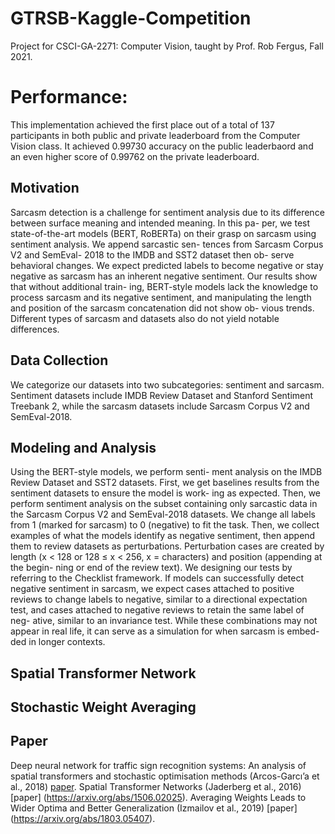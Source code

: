 # GTRSB-Kaggle-Competition
Project for CSCI-GA-2271: Computer Vision, taught by Prof. Rob Fergus, Fall 2021.

# Performance:
This implementation achieved the first place out of a total of 137 participants in both public and private leaderboard from the Computer Vision class. It achieved 0.99730 accuracy on the public leaderbaord and an even higher score of 0.99762 on the private leaderboard.

## Motivation
Sarcasm detection is a challenge for sentiment analysis due to its difference between surface meaning and intended meaning. In this pa- per, we test state-of-the-art models (BERT, RoBERTa) on their grasp on sarcasm using sentiment analysis. We append sarcastic sen- tences from Sarcasm Corpus V2 and SemEval- 2018 to the IMDB and SST2 dataset then ob- serve behavioral changes. We expect predicted labels to become negative or stay negative as sarcasm has an inherent negative sentiment. Our results show that without additional train- ing, BERT-style models lack the knowledge to process sarcasm and its negative sentiment, and manipulating the length and position of the sarcasm concatenation did not show ob- vious trends. Different types of sarcasm and datasets also do not yield notable differences.

## Data Collection
We categorize our datasets into two subcategories: sentiment and sarcasm. Sentiment datasets include IMDB Review Dataset and Stanford Sentiment Treebank 2, while the sarcasm datasets include Sarcasm Corpus V2 and SemEval-2018.

## Modeling and Analysis
Using the BERT-style models, we perform senti- ment analysis on the IMDB Review Dataset and SST2 datasets. First, we get baselines results from the sentiment datasets to ensure the model is work- ing as expected. Then, we perform sentiment analysis on the subset containing only sarcastic data in the Sarcasm Corpus V2 and SemEval-2018 datasets. We change all labels from 1 (marked for sarcasm) to 0 (negative) to fit the task. Then, we collect examples of what the models identify as negative sentiment, then append them to review datasets as perturbations. Perturbation cases are created by length (x < 128 or 128 ≤ x < 256, x = characters) and position (appending at the begin- ning or end of the review text). We designing our tests by referring to the Checklist framework. If models can successfully detect negative sentiment in sarcasm, we expect cases attached to positive reviews to change labels to negative, similar to a directional expectation test, and cases attached to negative reviews to retain the same label of neg- ative, similar to an invariance test. While these combinations may not appear in real life, it can serve as a simulation for when sarcasm is embed- ded in longer contexts.

## Spatial Transformer Network

## Stochastic Weight Averaging

## Paper
Deep neural network for traffic sign recognition systems: An analysis of spatial transformers and stochastic optimisation methods (Arcos-Garcı’a et al., 2018) [paper](https://www.sciencedirect.com/science/article/abs/pii/S0893608018300054).
Spatial Transformer Networks (Jaderberg et al., 2016) [paper] (https://arxiv.org/abs/1506.02025).
Averaging Weights Leads to Wider Optima and Better Generalization (Izmailov et al., 2019) [paper] (https://arxiv.org/abs/1803.05407).


